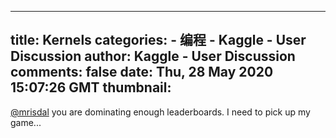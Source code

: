 
---
title: Kernels
categories: 
    - 编程
    - Kaggle - User Discussion
author: Kaggle - User Discussion
comments: false
date: Thu, 28 May 2020 15:07:26 GMT
thumbnail: 
---

<div>   
<p><a href="https://www.kaggle.comnull/mrisdal">@mrisdal</a> you are dominating enough leaderboards. I need to pick up my game...</p>  
</div>
            